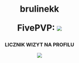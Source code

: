 <h1 align="center">brulinekk
<p align="center">
  FivePVP: <img src="https://readme-typing-svg.herokuapp.com/?center=true&vCenter=true&color=da3287&width=500&lines=+[sda](https://discord.gg/fivepvppl)" />
</p>
</h1>

<h3 align="center">LICZNIK WIZYT NA PROFILU</h3>
<p align="center">
    <img src="https://profile-counter.glitch.me/brulinekk/count.svg" />
</p>

</h1>
